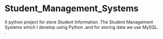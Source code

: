# Student_Management_Systems
It python project for store Student Information .The Student Management Systems which I develop using Python .and for storing data we use MySQL. .
